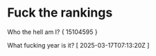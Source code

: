 # Fuck the rankings

Who the hell am I?
{ 15104595 }

What fucking year is it?
[ 2025-03-17T07:13:20Z ]
